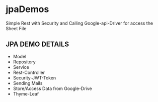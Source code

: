 # jpaDemos
Simple Rest with Security and Calling Google-api-Driver for access the Sheet File
<h2>JPA DEMO DETAILS</h2>
<ul>
<li>Model</li>
<li>Repository</li>
<li>Service</li>
<li>Rest-Controller</li>
<li>Security-JWT-Token</li>
<li>Sending Mails</li>
<li>Store/Access Data from Google-Drive</li>
<li>Thyme-Leaf</li>
</ul>

